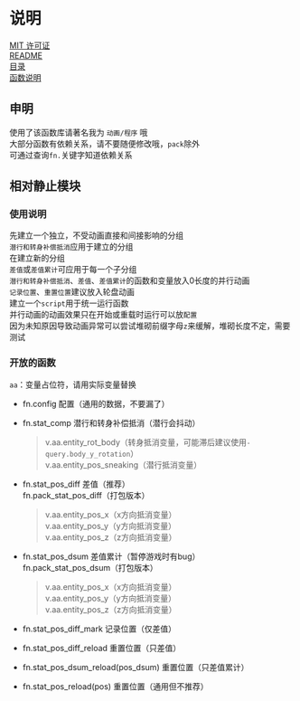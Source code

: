 # 说明
[MIT 许可证](./LICENSE)  
[README](./README.md)  
[目录](./_目录.md)  
[函数说明](./_README.md)

## 申明
使用了该函数库请著名我为 `动画/程序` 哦  
大部分函数有依赖关系，请不要随便修改哦，`pack`除外  
可通过查询`fn.`关键字知道依赖关系  

## 相对静止模块

### 使用说明
先建立一个独立，不受动画直接和间接影响的分组  
`潜行和转身补偿抵消`应用于建立的分组  
在建立新的分组  
`差值`或`差值累计`可应用于每一个子分组  
`潜行和转身补偿抵消`、`差值`、`差值累计`的函数和变量放入0长度的并行动画  
`记录位置`、`重置位置`建议放入轮盘动画  
建立一个`script`用于统一运行函数  
并行动画的动画效果只在开始或重载时运行可以放`配置`  
因为未知原因导致动画异常可以尝试堆砌前缀字母`z`来缓解，堆砌长度不定，需要测试  

### 开放的函数

`aa`：变量占位符，请用实际变量替换

- fn.config 配置（通用的数据，不要漏了）  

- fn.stat_comp 潜行和转身补偿抵消（潜行会抖动）  
    > v.aa.entity_rot_body（转身抵消变量，可能滞后建议使用`-query.body_y_rotation`）  
    > v.aa.entity_pos_sneaking（潜行抵消变量）  

- fn.stat_pos_diff 差值（推荐）  
    fn.pack_stat_pos_diff（打包版本）  

    > v.aa.entity_pos_x（x方向抵消变量）  
    > v.aa.entity_pos_y（y方向抵消变量）  
    > v.aa.entity_pos_z（z方向抵消变量）  

- fn.stat_pos_dsum 差值累计（暂停游戏时有bug）  
        fn.pack_stat_pos_dsum（打包版本）  

    > v.aa.entity_pos_x（x方向抵消变量）  
    > v.aa.entity_pos_y（y方向抵消变量）  
    > v.aa.entity_pos_z（z方向抵消变量）  

- fn.stat_pos_diff_mark 记录位置（仅差值）  

- fn.stat_pos_diff_reload 重置位置（只差值）  

- fn.stat_pos_dsum_reload(pos_dsum) 重置位置（只差值累计）  

- fn.stat_pos_reload(pos) 重置位置（通用但不推荐）  
